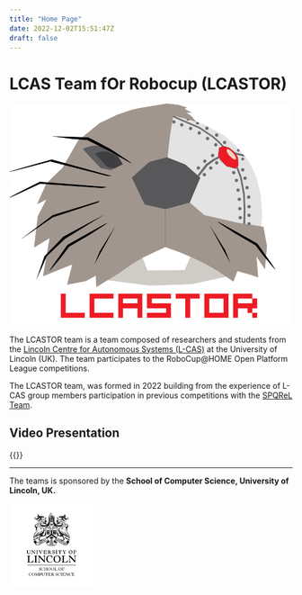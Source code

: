 ```yaml
---
title: "Home Page"
date: 2022-12-02T15:51:47Z
draft: false 
---
```


# LCAS Team fOr Robocup (LCASTOR)

![Team Logos](/LCASTOR_image.png)

The LCASTOR team is a team composed of researchers and students from the [Lincoln Centre for Autonomous Systems (L-CAS)](https://lcas.lincoln.ac.uk/) at the University of Lincoln (UK). The team participates to the RoboCup@HOME Open Platform League competitions. 

The LCASTOR team, was formed in 2022 building from the experience of L-CAS group members participation in previous competitions with the [SPQReL Team](https://sites.google.com/dis.uniroma1.it/spqrel/home).


## Video Presentation

{{<youtube AgPa2mmv3yM>}}



---

The teams is sponsored by the **School of Computer Science, University of Lincoln, UK.**

![SoCS](/SoCS_small.jpg)
